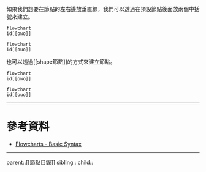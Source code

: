 如果我們想要在節點的左右邊放垂直線，我們可以透過在預設節點後面放兩個中括號來建立。
```Mermaid
flowchart
id[[owo]]
```
```mermaid
flowchart
id[[ouo]]
```

也可以透過[[shape節點]]的方式來建立節點。
```Mermaid
flowchart
id[[owo]]
```
```mermaid
flowchart
id[[ouo]]
```
- - -
# 參考資料
- [Flowcharts - Basic Syntax](https://mermaid.js.org/syntax/flowchart.html)
- - -
parent::[[節點目錄]]
sibling::
child::